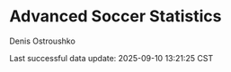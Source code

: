 # Advanced Soccer Statistics
Denis Ostroushko

<!-- gfm -->

Last successful data update: 2025-09-10 13:21:25 CST
